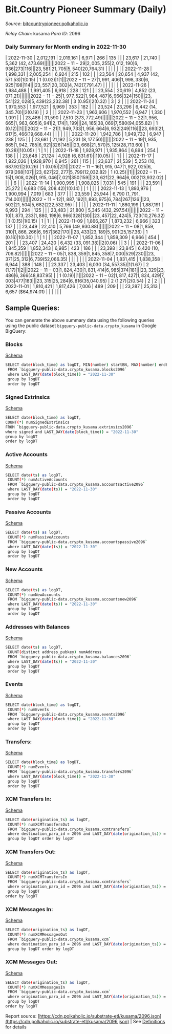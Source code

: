 # Bit.Country Pioneer Summary (Daily)

_Source_: [bitcountrypioneer.polkaholic.io](https://bitcountrypioneer.polkaholic.io)

*Relay Chain*: kusama
*Para ID*: 2096



### Daily Summary for Month ending in 2022-11-30


| 2022-11-30 | 2,012,191 | 2,019,161 | 6,971 | 266 | 135 |  |  | 23,617 | 21,740 | 5,362 ($42,473.69) |   |   |  |  |  |
| 2022-11-29 | 2,005,255 | 2,012,190 | 6,936 | 273 | 116 |  |  | 23,581 | 21,705 | 5,540 ($20,764.31) |   |   |  |  |  |
| 2022-11-28 | 1,998,331 | 2,005,254 | 6,924 | 215 | 102 |  |  | 23,564 | 20,654 | 4,937 ($42,571.53) | 1 ($0.15) | 1 ($0.02) | 1 | 1 |  |
| 2022-11-27 | 1,991,406 | 1,998,330 | 6,925 | 198 | 114 |  |  | 23,557 | 20,302 | 4,742 ($7,791.47) |   |   |  |  |  |
| 2022-11-26 | 1,984,488 | 1,991,405 | 6,918 | 228 | 121 |  |  | 23,554 | 20,619 | 4,852 ($23,071.21) |   |   |  |  |  |
| 2022-11-25 | 1,977,522 | 1,984,487 | 6,966 | 324 | 150 |  |  | 23,541 | 22,028 | 5,439 ($23,232.38) | 3 ($0.95) | 2 ($0.32) | 3 | 2 |  |
| 2022-11-24 | 1,970,553 | 1,977,521 | 6,969 | 353 | 182 |  |  | 23,524 | 23,296 | 6,442 ($14,345.70) |   | 2 ($0.19) |  | 2 |  |
| 2022-11-23 | 1,963,606 | 1,970,552 | 6,947 | 1,330 | 1,091 |  |  | 23,486 | 31,590 | 7,510 ($373,772.49) |   |   |  |  |  |
| 2022-11-22 | 1,956,665 | 1,963,605 | 6,941 | 2,174 | 1,199 |  |  | 24,165 | 38,069 | 7,580 ($94,055.82) | 1 ($0.12) |   | 1 |  |  |
| 2022-11-21 | 1,949,733 | 1,956,664 | 6,932 | 249 | 116 |  |  | 23,693 | 21,617 | 5,466 ($19,668.44) |   |   |  |  |  |
| 2022-11-20 | 1,942,786 | 1,949,732 | 6,947 | 238 | 125 |  |  | 23,681 | 21,192 | 5,231 ($8,177.50) |   |   |  |  |  |
| 2022-11-19 | 1,935,865 | 1,942,785 | 6,921 | 326 | 145 |  |  | 23,668 | 21,570 | 5,125 ($28,713.60) | 1 ($0.28) | 1 ($0.05) | 1 | 1 |  |
| 2022-11-18 | 1,928,971 | 1,935,864 | 6,894 | 254 | 138 |  |  | 23,648 | 21,124 | 4,928 ($6,831.61) |   | 1 ($0.05) |  | 1 |  |
| 2022-11-17 | 1,922,026 | 1,928,970 | 6,945 | 261 | 115 |  |  | 23,637 | 21,539 | 5,253 ($10,687.92) | 2 ($0.26) | 1 ($0.05) | 2 | 1 |  |
| 2022-11-16 | 1,915,047 | 1,922,025 | 6,979 | 268 | 107 |  |  | 23,627 | 22,277 | 5,799 ($12,032.82) | 1 ($0.25) |   | 1 |  |  |
| 2022-11-15 | 1,908,026 | 1,915,046 | 7,021 | 350 | 159 |  |  | 23,621 | 22,964 | 6,002 ($13,932.02) |   |   |  | 6 |  |
| 2022-11-14 | 1,900,995 | 1,908,025 | 7,031 | 545 | 191 |  |  | 23,591 | 25,272 | 6,683 ($156,208.42) | 1 ($0.14) |   | 1 |  |  |
| 2022-11-13 | 1,893,976 | 1,900,994 | 7,019 | 683 | 377 |  |  | 23,559 | 25,944 | 6,790 ($1,791,714.00) |   |   |  |  |  |
| 2022-11-12 | 1,887,192 | 1,893,975 | 6,784 | 267 | 126 |  |  | 23,502 | 21,504 | 5,682 ($222,532.95) |   |   |  |  |  |
| 2022-11-11 | 1,880,199 | 1,887,191 | 6,993 | 294 | 125 |  |  | 23,483 | 21,800 | 5,345 ($432,297.54) |   |   |  |  |  |
| 2022-11-10 | 1,873,233 | 1,880,198 | 6,966 | 328 | 130 |  |  | 23,457 | 22,424 | 5,723 ($10,276.32) | 1 ($0.15) | 1 ($0.15) | 1 | 1 |  |
| 2022-11-09 | 1,866,267 | 1,873,232 | 6,966 | 323 | 137 |  |  | 23,449 | 22,410 | 5,766 ($49,930.88) |   |   |  |  |  |
| 2022-11-08 | 1,859,310 | 1,866,266 | 6,957 | 362 | 170 |  |  | 23,433 | 23,189 | 5,901 ($25,157.36) | 1 ($0.16) | 1 ($0.30) | 1 | 1 |  |
| 2022-11-07 | 1,852,344 | 1,859,309 | 6,966 | 454 | 201 |  |  | 23,407 | 24,420 | 6,432 ($33,091.38) |   | 2 ($0.06) |  | 3 |  |
| 2022-11-06 | 1,845,359 | 1,852,343 | 6,985 | 423 | 186 |  |  | 23,398 | 23,845 | 6,420 ($10,706.82) |   |   |  |  |  |
| 2022-11-05 | 1,838,359 | 1,845,358 | 7,000 | 529 | 230 |  |  | 23,371 | 25,312 | 6,739 ($52,066.35) |   |   |  |  |  |
| 2022-11-04 | 1,831,415 | 1,838,358 | 6,944 | 388 | 148 |  |  | 23,337 | 23,403 | 6,030 ($34,557.35) | 1 ($1.67) | 2 ($1.17) | 1 | 2 |  |
| 2022-11-03 | 1,824,430 | 1,831,414 | 6,985 | 374 | 181 |  |  | 23,329 | 23,486 | 6,366 ($48,837.95) |   | 1 ($0.19) |  | 1 |  |
| 2022-11-02 | 1,817,427 | 1,824,429 | 7,003 | 477 | 183 |  |  | 23,315 | 25,284 | 6,816 ($35,040.95) | 2 ($1.27) | 2 ($0.54) | 2 | 2 |  |
| 2022-11-01 | 1,810,421 | 1,817,426 | 7,006 | 489 | 209 |  |  | 23,287 | 25,313 | 6,657 ($64,974.01) |   |   |  |  |  |

## Sample Queries:
You can generate the above summary data using the following queries using the public dataset `bigquery-public-data.crypto_kusama` in Google BigQuery:


### Blocks 

[Schema](https://github.com/colorfulnotion/substrate-etl/blob/main/schema/blocks.json)

```bash
SELECT date(block_time) as logDT, MIN(number) startBN, MAX(number) endBN, COUNT(*) numBlocks 
 FROM `bigquery-public-data.crypto_kusama.blocks2096`  
 where LAST_DAY(date(block_time)) = "2022-11-30" 
 group by logDT 
 order by logDT
```

### Signed Extrinsics 

[Schema](https://github.com/colorfulnotion/substrate-etl/blob/main/schema/extrinsics.json)

```bash
SELECT date(block_time) as logDT, 
COUNT(*) numSignedExtrinsics 
FROM `bigquery-public-data.crypto_kusama.extrinsics2096`  
where signed and LAST_DAY(date(block_time)) = "2022-11-30" 
group by logDT 
order by logDT
```

### Active Accounts 

[Schema](https://github.com/colorfulnotion/substrate-etl/blob/main/schema/accountsactive.json)

```bash
SELECT date(ts) as logDT, 
 COUNT(*) numActiveAccounts 
 FROM `bigquery-public-data.crypto_kusama.accountsactive2096` 
 where LAST_DAY(date(ts)) = "2022-11-30" 
 group by logDT 
 order by logDT
```

### Passive Accounts 

[Schema](https://github.com/colorfulnotion/substrate-etl/blob/main/schema/accountspassive.json)

```bash
SELECT date(ts) as logDT, 
 COUNT(*) numPassiveAccounts 
 FROM `bigquery-public-data.crypto_kusama.accountspassive2096` 
 where LAST_DAY(date(ts)) = "2022-11-30" 
 group by logDT 
 order by logDT
```

### New Accounts 

[Schema](https://github.com/colorfulnotion/substrate-etl/blob/main/schema/accountsnew.json)

```bash
SELECT date(ts) as logDT, 
 COUNT(*) numNewAccounts 
 FROM `bigquery-public-data.crypto_kusama.accountsnew2096` 
 where LAST_DAY(date(ts)) = "2022-11-30" 
 group by logDT
 order by logDT
```

### Addresses with Balances 

[Schema](https://github.com/colorfulnotion/substrate-etl/blob/main/schema/balances.json)

```bash
SELECT date(ts) as logDT,
 COUNT(distinct address_pubkey) numAddress 
 FROM `bigquery-public-data.crypto_kusama.balances2096` 
 where LAST_DAY(date(ts)) = "2022-11-30" 
 group by logDT 
 order by logDT
```

### Events 

[Schema](https://github.com/colorfulnotion/substrate-etl/blob/main/schema/events.json)

```bash
SELECT date(block_time) as logDT, 
 COUNT(*) numEvents 
 FROM `bigquery-public-data.crypto_kusama.events2096` 
 where LAST_DAY(date(block_time)) = "2022-11-30" 
 group by logDT 
 order by logDT
```

### Transfers:

[Schema](https://github.com/colorfulnotion/substrate-etl/blob/main/schema/transfers.json)

```bash
SELECT date(block_time) as logDT, 
 COUNT(*) numEvents 
 FROM `bigquery-public-data.crypto_kusama.transfers2096` 
 where LAST_DAY(date(block_time)) = "2022-11-30" 
 group by logDT 
 order by logDT
```

### XCM Transfers In: 

[Schema](https://github.com/colorfulnotion/substrate-etl/blob/main/schema/xcmtransfers.json)

```bash
SELECT date(origination_ts) as logDT, 
 COUNT(*) numXCMTransfersOut 
 FROM `bigquery-public-data.crypto_kusama.xcmtransfers` 
 where destination_para_id = 2096 and LAST_DAY(date(origination_ts)) = "2022-11-30" 
 group by logDT order by logDT
```

### XCM Transfers Out: 

[Schema](https://github.com/colorfulnotion/substrate-etl/blob/main/schema/xcmtransfers.json)

```bash
SELECT date(origination_ts) as logDT, 
 COUNT(*) numXCMTransfersIn 
 FROM `bigquery-public-data.crypto_kusama.xcmtransfers` 
 where origination_para_id = 2096 and LAST_DAY(date(origination_ts)) = "2022-11-30" 
 group by logDT 
order by logDT
```

### XCM Messages In: 

[Schema](https://github.com/colorfulnotion/substrate-etl/blob/main/schema/xcm.json)

```bash
SELECT date(origination_ts) as logDT, 
 COUNT(*) numXCMMessagesOut 
 FROM `bigquery-public-data.crypto_kusama.xcm` 
 where destination_para_id = 2096 and LAST_DAY(date(origination_ts)) = "2022-11-30" 
 group by logDT order by logDT
```

### XCM Messages Out: 

[Schema](https://github.com/colorfulnotion/substrate-etl/blob/main/schema/xcm.json)

```bash
SELECT date(origination_ts) as logDT, 
 COUNT(*) numXCMMessagesIn 
 FROM `bigquery-public-data.crypto_kusama.xcm` 
 where origination_para_id = 2096 and LAST_DAY(date(origination_ts)) = "2022-11-30" 
 group by logDT 
order by logDT
```


Report source: [https://cdn.polkaholic.io/substrate-etl/kusama/2096.json](https://cdn.polkaholic.io/substrate-etl/kusama/2096.json) | See [Definitions](/DEFINITIONS.md) for details
